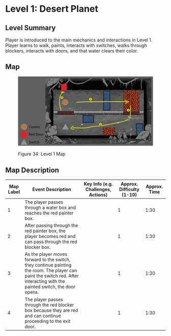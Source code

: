 # Level 1: Desert Planet

## **Level Summary**

Player is introduced to the main mechanics and interactions in Level 1. Player learns to walk, paints, interacts with switches, walks through blockers, interacts with doors, and that water clears their color.

## **Map**

<figure><img src="../.gitbook/assets/image (20).png" alt=""><figcaption><p>Figure 34: Level 1 Map</p></figcaption></figure>

## **Map Description**

<table><thead><tr><th data-type="number">Map Label</th><th>Event Description</th><th>Key Info (e.g. Challenges, Actions)</th><th>Approx. Difficulty (1-10)</th><th>Approx. Time</th></tr></thead><tbody><tr><td>1</td><td>The player passes through a water box and reaches the red painter box.</td><td></td><td>1</td><td>1:30</td></tr><tr><td>2</td><td>After passing through the red painter box, the player becomes red and can pass through the red blocker box.</td><td></td><td>1</td><td>1:30</td></tr><tr><td>3</td><td>As the player moves forward to the switch, they continue painting the room. The player can paint the switch red. After interacting with the painted switch, the door opens.</td><td></td><td>1</td><td>1:30</td></tr><tr><td>4</td><td>The player passes through the red blocker box because they are red and can continue proceeding to the exit door.</td><td></td><td>1</td><td>1:30</td></tr></tbody></table>
